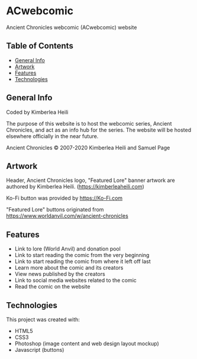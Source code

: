 # ACwebcomic
Ancient Chronicles webcomic (ACwebcomic) website

## Table of Contents
* [General Info](#general-info)
* [Artwork](#artwork)
* [Features](#features)
* [Technologies](#technologies)


## General Info
Coded by Kimberlea Heili

The purpose of this website is to host the webcomic series, Ancient Chronicles, and act as an info hub for the series. The website will be hosted elsewhere officially in the near future.

Ancient Chronicles © 2007-2020 Kimberlea Heili and Samuel Page

## Artwork
Header, Ancient Chronicles logo, "Featured Lore" banner artwork are authored by Kimberlea Heili. (https://kimberleaheili.com)

Ko-Fi button was provided by https://Ko-Fi.com

"Featured Lore" buttons originated from https://www.worldanvil.com/w/ancient-chronicles


## Features
* Link to lore (World Anvil) and donation pool
* Link to start reading the comic from the very beginning
* Link to start reading the comic from where it left off last
* Learn more about the comic and its creators
* View news published by the creators
* Link to social media websites related to the comic
* Read the comic on the website


## Technologies
This project was created with:
* HTML5
* CSS3
* Photoshop (image content and web design layout mockup)
* Javascript (buttons)
